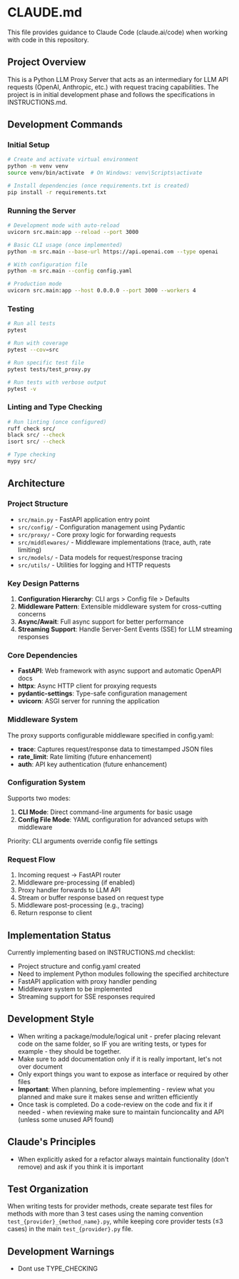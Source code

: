# CLAUDE.md

This file provides guidance to Claude Code (claude.ai/code) when working with code in this repository.

## Project Overview

This is a Python LLM Proxy Server that acts as an intermediary for LLM API requests (OpenAI, Anthropic, etc.) with request tracing capabilities. The project is in initial development phase and follows the specifications in INSTRUCTIONS.md.

## Development Commands

### Initial Setup
```bash
# Create and activate virtual environment
python -m venv venv
source venv/bin/activate  # On Windows: venv\Scripts\activate

# Install dependencies (once requirements.txt is created)
pip install -r requirements.txt
```

### Running the Server
```bash
# Development mode with auto-reload
uvicorn src.main:app --reload --port 3000

# Basic CLI usage (once implemented)
python -m src.main --base-url https://api.openai.com --type openai

# With configuration file
python -m src.main --config config.yaml

# Production mode
uvicorn src.main:app --host 0.0.0.0 --port 3000 --workers 4
```

### Testing
```bash
# Run all tests
pytest

# Run with coverage
pytest --cov=src

# Run specific test file
pytest tests/test_proxy.py

# Run tests with verbose output
pytest -v
```

### Linting and Type Checking
```bash
# Run linting (once configured)
ruff check src/
black src/ --check
isort src/ --check

# Type checking
mypy src/
```

## Architecture

### Project Structure
- `src/main.py` - FastAPI application entry point
- `src/config/` - Configuration management using Pydantic
- `src/proxy/` - Core proxy logic for forwarding requests
- `src/middlewares/` - Middleware implementations (trace, auth, rate limiting)
- `src/models/` - Data models for request/response tracing
- `src/utils/` - Utilities for logging and HTTP requests

### Key Design Patterns
1. **Configuration Hierarchy**: CLI args > Config file > Defaults
2. **Middleware Pattern**: Extensible middleware system for cross-cutting concerns
3. **Async/Await**: Full async support for better performance
4. **Streaming Support**: Handle Server-Sent Events (SSE) for LLM streaming responses

### Core Dependencies
- **FastAPI**: Web framework with async support and automatic OpenAPI docs
- **httpx**: Async HTTP client for proxying requests
- **pydantic-settings**: Type-safe configuration management
- **uvicorn**: ASGI server for running the application

### Middleware System
The proxy supports configurable middleware specified in config.yaml:
- **trace**: Captures request/response data to timestamped JSON files
- **rate_limit**: Rate limiting (future enhancement)
- **auth**: API key authentication (future enhancement)

### Configuration System
Supports two modes:
1. **CLI Mode**: Direct command-line arguments for basic usage
2. **Config File Mode**: YAML configuration for advanced setups with middleware

Priority: CLI arguments override config file settings

### Request Flow
1. Incoming request → FastAPI router
2. Middleware pre-processing (if enabled)
3. Proxy handler forwards to LLM API
4. Stream or buffer response based on request type
5. Middleware post-processing (e.g., tracing)
6. Return response to client

## Implementation Status
Currently implementing based on INSTRUCTIONS.md checklist:
- Project structure and config.yaml created
- Need to implement Python modules following the specified architecture
- FastAPI application with proxy handler pending
- Middleware system to be implemented
- Streaming support for SSE responses required

## Development Style

- When writing a package/module/logical unit - prefer placing relevant code on the same folder, so IF you are writing tests, or types for example - they should be together.
- Make sure to add documentation only if it is really important, let's not over document
- Only export things you want to expose as interface or required by other files
- **Important**: When planning, before implementing - review what you planned and make sure it makes sense and written efficiently
- Once task is completed. Do a code-review on the code and fix it if needed - when reviewing make sure to maintain funcioncality and API (unless some unused API found)

## Claude's Principles

- When explicitly asked for a refactor always maintain functionality (don't remove) and ask if you think it is important

## Test Organization

When writing tests for provider methods, create separate test files for methods with more than 3 test cases using the naming convention `test_{provider}_{method_name}.py`, while keeping core provider tests (≤3 cases) in the main `test_{provider}.py` file.

## Development Warnings

- Dont use TYPE_CHECKING